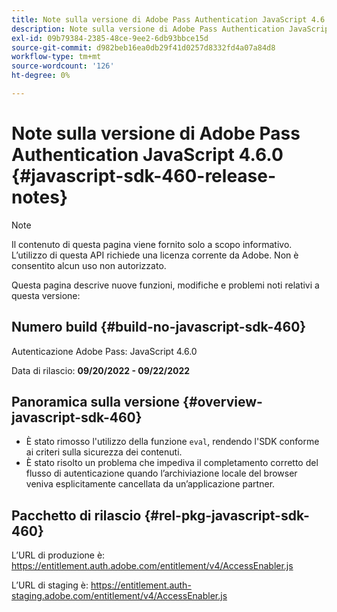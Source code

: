 ```yaml
---
title: Note sulla versione di Adobe Pass Authentication JavaScript 4.6.0
description: Note sulla versione di Adobe Pass Authentication JavaScript 4.6.0
exl-id: 09b79384-2385-48ce-9ee2-6db93bbce15d
source-git-commit: d982beb16ea0db29f41d0257d8332fd4a07a84d8
workflow-type: tm+mt
source-wordcount: '126'
ht-degree: 0%

---
```


# Note sulla versione di Adobe Pass Authentication JavaScript 4.6.0 {#javascript-sdk-460-release-notes}

>[!NOTE]
>
>Il contenuto di questa pagina viene fornito solo a scopo informativo. L’utilizzo di questa API richiede una licenza corrente da Adobe. Non è consentito alcun uso non autorizzato.

Questa pagina descrive nuove funzioni, modifiche e problemi noti relativi a questa versione:

## Numero build {#build-no-javascript-sdk-460}

Autenticazione Adobe Pass: JavaScript 4.6.0

Data di rilascio: **09/20/2022 - 09/22/2022**


## Panoramica sulla versione {#overview-javascript-sdk-460}

* È stato rimosso l&#39;utilizzo della funzione `eval`, rendendo l&#39;SDK conforme ai criteri sulla sicurezza dei contenuti.
* È stato risolto un problema che impediva il completamento corretto del flusso di autenticazione quando l’archiviazione locale del browser veniva esplicitamente cancellata da un’applicazione partner.


## Pacchetto di rilascio {#rel-pkg-javascript-sdk-460}

L’URL di produzione è: https://entitlement.auth.adobe.com/entitlement/v4/AccessEnabler.js

L’URL di staging è: https://entitlement.auth-staging.adobe.com/entitlement/v4/AccessEnabler.js
